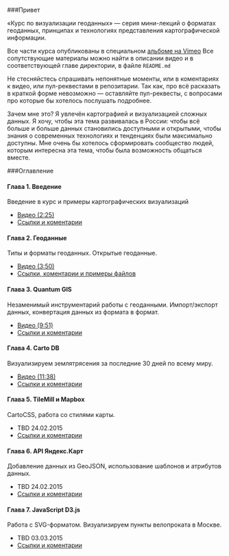 ###Привет

«Курс по визуализации геоданных» — серия мини-лекций о форматах геоданных, принципах и технологиях представления картографической информации. 

Все части курса опубликованы в специальном [альбоме на Vimeo](https://vimeo.com/album/3200558)
Все сопутствующие материалы можно найти в описании видео и в соответствующей главе директории, в файле `README.md`

Не стесняйстесь спрашивать непонятные моменты, или в коментариях к видео, или пул-реквестами в репозитарии. Так как, про всё расказать в краткой форме невозможно — оставляйте пул-реквесты, с вопросами про которые бы хотелось послушать подробнее.  
  
Зачем мне это? Я увлечён картографией и визуализацией сложных данных. Я хочу, чтобы эта тема развивалась в России: чтобы всё больше и больше данных становились доступными и открытыми, чтобы знания о современных технологиях и тенденциях были максимально доступны. Мне очень бы хотелось сформировать сообщество людей, которым интересна эта тема, чтобы была возможность общаться вместе.

###Оглавление

#### Глава 1. Введение
Введение в курс и примеры картографических визуализаций
* [Видео (2:25)](https://vimeo.com/minikarma/geotalk-chapter1)
* [Ссылки и коментарии](https://github.com/minikarma/geotalk/tree/master/chapter1)

#### Глава 2. Геоданные
Типы и форматы геоданных. Открытые геоданные.
* [Видео (3:50)](https://vimeo.com/minikarma/geotalk-chapter2)
* [Ссылки, коментарии и примеры файлов](https://github.com/minikarma/geotalk/tree/master/chapter2)

#### Глава 3. Quantum GIS
Незаменимый инструментарий работы с геоданными. Импорт/экспорт данных, конвертация данных из формата в формат.
* [Видео (9:51)](https://vimeo.com/minikarma/geotalk-chapter3)
* [Ссылки и коментарии](https://github.com/minikarma/geotalk/tree/master/chapter3)  

#### Глава 4. Carto DB
Визуализируем землятрясения за последние 30 дней по всему миру. 
* [Видео (11:38)](https://vimeo.com/minikarma/geotalk-chapter4)
* [Ссылки и коментарии](https://github.com/minikarma/geotalk/tree/master/chapter4)  

#### Глава 5. TileMill и Mapbox
CartoCSS, работа со стилями карты.
* TBD 24.02.2015
* [Ссылки и коментарии](https://github.com/minikarma/geotalk/tree/master/chapter5)  


#### Глава 6. API Яндекс.Карт
Добавление данных из GeoJSON, использование шаблонов и атрибутов данных. 
* TBD 24.02.2015
* [Ссылки и коментарии](https://github.com/minikarma/geotalk/tree/master/chapter6)  

#### Глава 7. JavaScript D3.js
Работа с SVG-форматом. Визуализируем пункты велопроката в Москве.
* TBD 03.03.2015
* [Ссылки и коментарии](https://github.com/minikarma/geotalk/tree/master/chapter7)  

